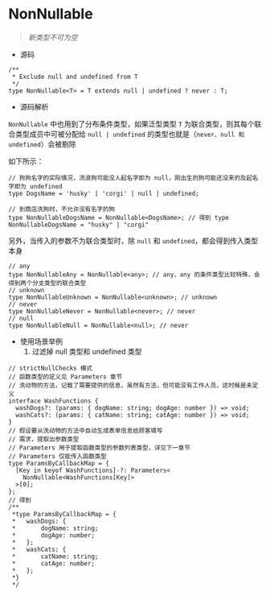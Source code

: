 # NonNullable

> _新类型不可为空_

- 源码

```tsx
/**
 * Exclude null and undefined from T
 */
type NonNullable<T> = T extends null | undefined ? never : T;
```

- 源码解析

`NonNullable` 中也用到了分布条件类型，如果泛型类型 `T` 为联合类型，则其每个联合类型成员中可被分配给 `null | undefined` 的类型也就是（`never、null 和undefined`）会被剔除

如下所示：

```tsx
// 狗狗名字的实际情况，流浪狗可能没人起名字即为 null，刚出生的狗可能还没来的及起名字即为 undefined
type DogsName = 'husky' | 'corgi' | null | undefined;

// 到商店洗狗时，不允许没有名字的狗
type NonNullableDogsName = NonNullable<DogsName>; // 得到 type NonNullableDogsName = "husky" | "corgi"
```

另外，当传入的参数不为联合类型时，除 `null` 和 `undefined`，都会得到传入类型本身

```tsx
// any
type NonNullableAny = NonNullable<any>; // any，any 的条件类型比较特殊，会得到两个分支类型的联合类型
// unknown
type NonNullableUnknown = NonNullable<unknown>; // unknown
// never
type NonNullableNever = NonNullable<never>; // never
// null
type NonNullableNull = NonNullable<null>; // never
```

- 使用场景举例
  1. 过滤掉 null 类型和 undefined 类型

```tsx
// strictNullChecks 模式
// 函数类型的定义见 Parameters 章节
// 洗动物的方法，记载了需要提供的信息，虽然有方法，但可能没有工作人员，这时候是未定义
interface WashFunctions {
  washDogs?: (params: { dogName: string; dogAge: number }) => void;
  washCats?: (params: { catName: string; catAge: number }) => void;
}
// 假设要从洗动物的方法中自动生成表单信息给顾客填写
// 需求，提取出参数类型
// Parameters 用于提取函数类型的参数列表类型，详见下一章节
// Parameters 仅能传入函数类型
type ParamsByCallbackMap = {
  [Key in keyof WashFunctions]-?: Parameters<
    NonNullable<WashFunctions[Key]>
  >[0];
};
// 得到
/**
 *type ParamsByCallbackMap = {
 *   washDogs: {
 *       dogName: string;
 *       dogAge: number;
 *   };
 *   washCats: {
 *       catName: string;
 *       catAge: number;
 *   };
 *}
 */
```
